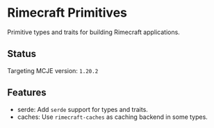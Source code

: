 # Rimecraft Primitives

Primitive types and traits for building Rimecraft applications.

## Status

Targeting MCJE version: `1.20.2`

## Features

- serde: Add `serde` support for types and traits.
- caches: Use `rimecraft-caches` as caching backend in some types.

